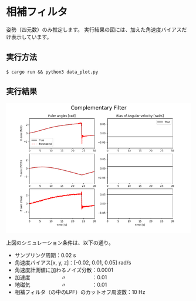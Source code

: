 # 相補フィルタ

姿勢（四元数）のみ推定します。
実行結果の図には、加えた角速度バイアスだけ表示しています。

## 実行方法

```
$ cargo run && python3 data_plot.py
```

## 実行結果

![result](./result.png)

上図のシミュレーション条件は、以下の通り。
* サンプリング周期：0.02 s
* 角速度バイアス[x, y, z]：[-0.02, 0.01, 0.05] rad/s
* 角速度計測値に加わるノイズ分散：0.0001
* 加速度　　　　　　〃　　　　　：0.01
* 地磁気　　　　　　〃　　　　　：0.01
* 相補フィルタ（の中のLPF）のカットオフ周波数：10 Hz
